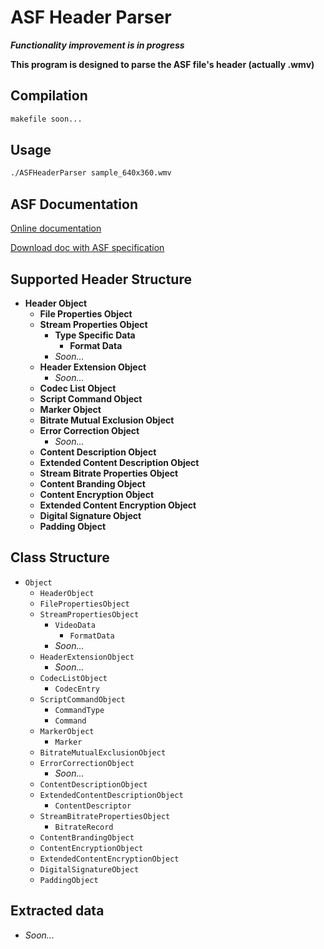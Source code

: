 # ASF Header Parser

_**Functionality improvement is in progress**_

**This program is designed to parse the ASF file's header (actually .wmv)**

## Compilation

```bash
makefile soon...
```

## Usage

```bash
./ASFHeaderParser sample_640x360.wmv
```

## ASF Documentation

[Online documentation](https://docs.microsoft.com/en-us/windows/win32/medfound/asf-file-structure)

[Download doc with ASF specification](https://www.microsoft.com/downloads/details.aspx?displaylang=en&FamilyID=56de5ee4-51ca-46c6-903b-97390ad14fea)

## Supported Header Structure

* **Header Object**
    * **File Properties Object**
    * **Stream Properties Object**
        * **Type Specific Data**
            * **Format Data**
        * _Soon..._
    * **Header Extension Object**
        * _Soon..._
    * **Codec List Object**
    * **Script Command Object**
    * **Marker Object**
    * **Bitrate Mutual Exclusion Object**
    * **Error Correction Object**
        * _Soon..._
    * **Content Description Object**
    * **Extended Content Description Object**
    * **Stream Bitrate Properties Object**
    * **Content Branding Object**
    * **Content Encryption Object**
    * **Extended Content Encryption Object**
    * **Digital Signature Object**
    * **Padding Object**

## Class Structure

* `Object`
    * `HeaderObject`
    * `FilePropertiesObject`
    * `StreamPropertiesObject`
        * `VideoData`
            * `FormatData`
        * _Soon..._
    * `HeaderExtensionObject`
        * _Soon..._
    * `CodecListObject`
        * `CodecEntry`
    * `ScriptCommandObject`
        * `CommandType`
        * `Command`
    * `MarkerObject`
        * `Marker`
    * `BitrateMutualExclusionObject`
    * `ErrorCorrectionObject`
        * _Soon..._
    * `ContentDescriptionObject`
    * `ExtendedContentDescriptionObject`
        * `ContentDescriptor`
    * `StreamBitratePropertiesObject`
        * `BitrateRecord`
    * `ContentBrandingObject`
    * `ContentEncryptionObject`
    * `ExtendedContentEncryptionObject`
    * `DigitalSignatureObject`
    * `PaddingObject`

## Extracted data

* _Soon..._

